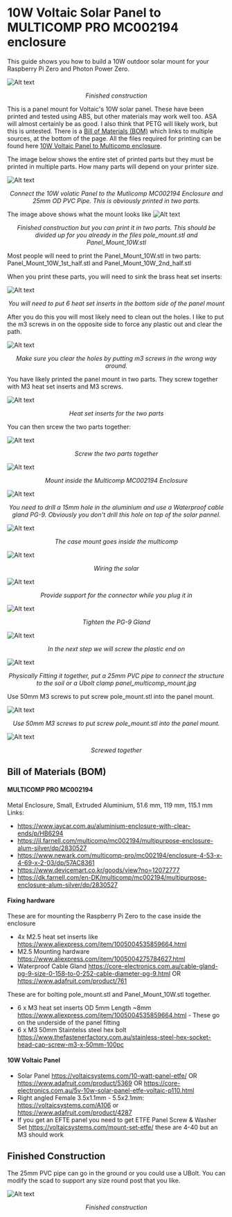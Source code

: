 # 10W Voltaic Solar Panel to MULTICOMP PRO MC002194 enclosure

This guide shows you how to build a 10W outdoor solar mount for your Raspberry Pi Zero and Photon Power Zero.

![Alt text](../../img/Hero_shot.png?raw=true "Title")<p style="text-align:center; font-style:italic;">Finished construction</p>

This is a panel mount for Voltaic's 10W solar panel. These have been printed and tested using ABS, but other materials may work well too. ASA will almost certainly be as good. I also think that PETG will likely work, but this is untested. There is a [Bill of Materials (BOM)](#bill-of-materials-bom) which links to multiple sources, at the bottom of the page. All the files required for printing can be found here [10W Voltaic Panel to Multicomp enclosure](https://github.com/DavidMurrayP2P/PhotonPowerZero/tree/main/FDM/10W_Voltaic_Panel_to_Multicomp_enclosure).

The image below shows the entire stet of printed parts but they must be printed in multiple parts. How many parts will depend on your printer size.

![Alt text](../../img/10W_voltaic_to_Multicomp_MC002194.png?raw=true "Title")<p style="text-align:center; font-style:italic;">Connect the 10W volatic Panel to the Mutlicomp MC002194 Enclosure and 25mm OD PVC Pipe. This is obviously printed in two parts. 

The image above shows what the mount looks like
![Alt text](../../img/Hero_shot.png?raw=true "Title")<p style="text-align:center; font-style:italic;">Finished construction
 but you can print it in two parts. This should be divided up for you already in the files pole_mount.stl and Panel_Mount_10W.stl

Most people will need to print the Panel_Mount_10W.stl in two parts: Panel_Mount_10W_1st_half.stl and Panel_Mount_10W_2nd_half.stl

When you print these parts, you will need to sink the brass heat set inserts:

![Alt text](../../img/heat_set_inserts.jpg?raw=true "Title")<p style="text-align:center; font-style:italic;">You will need to put 6 heat set inserts in the bottom side of the panel mount

After you do this you will most likely need to clean out the holes. I like to put the m3 screws in on the opposite side to force any plastic out and clear the path.

![Alt text](../../img/clearing_hole_after_heat_set_inserts.jpg?raw=true "Title")<p style="text-align:center; font-style:italic;">Make sure you clear the holes by putting m3 screws in the wrong way around.

You have likely printed the panel mount in two parts. They screw together with M3 heat set inserts and M3 screws.

![Alt text](../../img/heat_set_inserts_two_parts.jpg?raw=true "Title")<p style="text-align:center; font-style:italic;">Heat set inserts for the two parts

You can then srcew the two parts together:

![Alt text](../../img/two_parts_joined_together.jpg?raw=true "Title")<p style="text-align:center; font-style:italic;">Screw the two parts together

![Alt text](../../img/Mount_Pi_PPZ_inside_Multicomp_MC002194.png?raw=true "Title")<p style="text-align:center; font-style:italic;">Mount inside the Multicomp MC002194 Enclosure

![Alt text](../../img/15mm_drill.png?raw=true "Title")<p style="text-align:center; font-style:italic;">You need to drill a 15mm hole in the aluminium and use a Waterproof cable gland PG-9. Obviously you don't drill this hole on top of the solar pannel.


![Alt text](../../img/case_mount_inside_Multicomp_MC002194.jpg?raw=true "Title")<p style="text-align:center; font-style:italic;">The case mount goes inside the multicomp

![Alt text](../../img/Solar_wiring_1.png?raw=true "Title")<p style="text-align:center; font-style:italic;">Wiring the solar

![Alt text](../../img/Solar_wiring_2.png?raw=true "Title")<p style="text-align:center; font-style:italic;">Provide support for the connector while you plug it in

![Alt text](../../img/Solar_wiring_3.png?raw=true "Title")<p style="text-align:center; font-style:italic;">Tighten the PG-9 Gland

![Alt text](../../img/Solar_wiring_4.png?raw=true "Title")<p style="text-align:center; font-style:italic;">In the next step we will screw the plastic end on

![Alt text](../../img/panel_multicomp_mount.jpg?raw=true "Title")<p style="text-align:center; font-style:italic;">Physically Fitting it together, put a 25mm PVC pipe to connect the structure to the soil or a Ubolt clamp
panel_multicomp_mount.jpg

Use 50mm M3 screws to put screw pole_mount.stl into the panel mount.

![Alt text](../../img/Put_together_1.jpg?raw=true "Title")<p style="text-align:center; font-style:italic;">Use 50mm M3 screws to put screw pole_mount.stl into the panel mount.

![Alt text](../../img/Put_together_2.jpg?raw=true "Title")<p style="text-align:center; font-style:italic;">Screwed together


## Bill of Materials (BOM)

#### MULTICOMP PRO MC002194 
Metal Enclosure, Small, Extruded Aluminium, 51.6 mm, 119 mm, 115.1 mm Links:
- https://www.jaycar.com.au/aluminium-enclosure-with-clear-ends/p/HB6294
- https://il.farnell.com/multicomp/mc002194/multipurpose-enclosure-alum-silver/dp/2830527
- https://www.newark.com/multicomp-pro/mc002194/enclosure-4-53-x-4-69-x-2-03/dp/57AC8361
- https://www.devicemart.co.kr/goods/view?no=12072777
- https://dk.farnell.com/en-DK/multicomp/mc002194/multipurpose-enclosure-alum-silver/dp/2830527

#### Fixing hardware 

These are for mounting the Raspberry Pi Zero to the case inside the enclosure
 - 4x M2.5 heat set inserts like https://www.aliexpress.com/item/1005004535859664.html
 - M2.5 Mounting hardware https://www.aliexpress.com/item/1005004275784627.html
  - Waterproof Cable Gland https://core-electronics.com.au/cable-gland-pg-9-size-0-158-to-0-252-cable-diameter-pg-9.html OR https://www.adafruit.com/product/761
  
These are for bolting pole_mount.stl and Panel_Mount_10W.stl together. 
  -  6 x M3 heat set inserts OD 5mm Length ~8mm https://www.aliexpress.com/item/1005004535859664.html - These go on the underside of the panel fitting
 - 6 x M3 50mm Staintelss steel hex bolt https://www.thefastenerfactory.com.au/stainless-steel-hex-socket-head-cap-screw-m3-x-50mm-100pc

#### 10W Voltaic Panel

 - Solar Panel https://voltaicsystems.com/10-watt-panel-etfe/ OR https://www.adafruit.com/product/5369 OR https://core-electronics.com.au/5v-10w-solar-panel-etfe-voltaic-p110.html
 - Right angled Female 3.5x1.1mm - 5.5x2.1mm: https://voltaicsystems.com/A106 or https://www.adafruit.com/product/4287
 - If you get an EFTE panel you need to get ETFE Panel Screw & Washer Set https://voltaicsystems.com/mount-set-etfe/ these are 4-40 but an M3 should work

## Finished Construction

The 25mm PVC pipe can go in the ground or you could use a UBolt. You can modify the scad to support any size round post that you like.

![Alt text](../../img/Hero_shot.png?raw=true "Title")<p style="text-align:center; font-style:italic;">Finished construction
